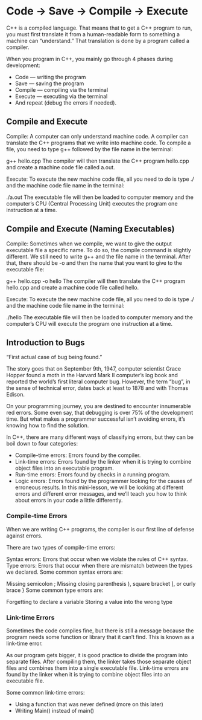# Code → Save → Compile → Execute
C++ is a compiled language. That means that to get a C++ program to run, you must first translate it from a human-readable form to something a machine can “understand.” That translation is done by a program called a compiler.

When you program in C++, you mainly go through 4 phases during development:

* Code — writing the program
* Save — saving the program
* Compile — compiling via the terminal
* Execute — executing via the terminal
* And repeat (debug the errors if needed).

## Compile and Execute
Compile: A computer can only understand machine code. A compiler can translate the C++ programs that we write into machine code. To compile a file, you need to type g++ followed by the file name in the terminal:

g++ hello.cpp
The compiler will then translate the C++ program hello.cpp and create a machine code file called a.out.

Execute: To execute the new machine code file, all you need to do is type ./ and the machine code file name in the terminal:

./a.out
The executable file will then be loaded to computer memory and the computer’s CPU (Central Processing Unit) executes the program one instruction at a time.

## Compile and Execute (Naming Executables)
Compile: Sometimes when we compile, we want to give the output executable file a specific name. To do so, the compile command is slightly different. We still need to write g++ and the file name in the terminal. After that, there should be -o and then the name that you want to give to the executable file:

g++ hello.cpp -o hello
The compiler will then translate the C++ program hello.cpp and create a machine code file called hello.

Execute: To execute the new machine code file, all you need to do is type ./ and the machine code file name in the terminal:

./hello
The executable file will then be loaded to computer memory and the computer’s CPU will execute the program one instruction at a time.

## Introduction to Bugs
“First actual case of bug being found.”

The story goes that on September 9th, 1947, computer scientist Grace Hopper found a moth in the Harvard Mark II computer’s log book and reported the world’s first literal computer bug. However, the term “bug”, in the sense of technical error, dates back at least to 1878 and with Thomas Edison.

On your programming journey, you are destined to encounter innumerable red errors. Some even say, that debugging is over 75% of the development time. But what makes a programmer successful isn’t avoiding errors, it’s knowing how to find the solution.

In C++, there are many different ways of classifying errors, but they can be boil down to four categories:

* Compile-time errors: Errors found by the compiler.
* Link-time errors: Errors found by the linker when it is trying to combine object files into an executable program.
* Run-time errors: Errors found by checks in a running program.
* Logic errors: Errors found by the programmer looking for the causes of erroneous results.
In this mini-lesson, we will be looking at different errors and different error messages, and we’ll teach you how to think about errors in your code a little differently.

### Compile-time Errors
When we are writing C++ programs, the compiler is our first line of defense against errors.

There are two types of compile-time errors:

Syntax errors: Errors that occur when we violate the rules of C++ syntax.
Type errors: Errors that occur when there are mismatch between the types we declared.
Some common syntax errors are:

Missing semicolon ;
Missing closing parenthesis ), square bracket ], or curly brace }
Some common type errors are:

Forgetting to declare a variable
Storing a value into the wrong type

### Link-time Errors
Sometimes the code compiles fine, but there is still a message because the program needs some function or library that it can’t find. This is known as a link-time error.

As our program gets bigger, it is good practice to divide the program into separate files. After compiling them, the linker takes those separate object files and combines them into a single executable file. Link-time errors are found by the linker when it is trying to combine object files into an executable file.

Some common link-time errors:

* Using a function that was never defined (more on this later)
* Writing Main() instead of main()